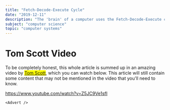 ```yaml
---
title: "Fetch-Decode-Execute Cycle"
date: "2019-12-11"
description: "The 'brain' of a computer uses the Fetch-Decode-Execute cycle to perform operations, but what actually is it?"
subject: "computer science"
topic: "computer systems"
---
```


# Tom Scott Video

To be completely honest, this whole article is summed up in an amazing video by <mark>[Tom Scott](https://www.youtube.com/user/enyay)</mark>, which you can watch below. This article will still contain some content that may not be mentioned in the video that you'll need to know.

https://www.youtube.com/watch?v=Z5JC9Ve1sfI

```react
<Advert />
```
